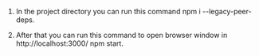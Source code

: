 1. In the project directory you can run this command
npm i --legacy-peer-deps.

2. After that you can run this command to open browser window in http://localhost:3000/
npm start.

